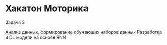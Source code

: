 # Хакатон Моторика 
Задача 3

Анализ данных, формирование обучающих наборов данных
Разработка и DL модели на основе RNN
